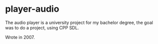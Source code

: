 # player-audio

The audio player is a university project for my bachelor degree, the goal was to do a project, using CPP SDL.

Wrote in 2007.
